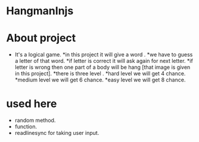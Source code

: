 # HangmanInjs
# About project
 * It's a logical game.
 *in this project it will give a word .
 *we have to guess a letter of that word.
 *if letter is correct it will ask again for next letter.
 *if letter is wrong then one part of a body will be hang [that image is given in this project].
 *there is three level .
 *hard level we will get 4 chance.
 *medium level we will get 6 chance.
 *easy level we will get 8 chance.
 
# used here 
 * random method.
 * function.
 * readlinesync for taking user input.
